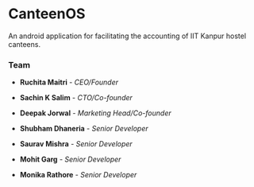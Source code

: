 # CanteenOS
An android application for facilitating the accounting of IIT Kanpur hostel canteens.

### Team

* **Ruchita Maitri** - *CEO/Founder*
* **Sachin K Salim** - *CTO/Co-founder*
* **Deepak Jorwal** - *Marketing Head/Co-founder*

* **Shubham Dhaneria** - *Senior Developer*
* **Saurav Mishra** - *Senior Developer*
* **Mohit Garg** - *Senior Developer*
* **Monika Rathore** - *Senior Developer*
